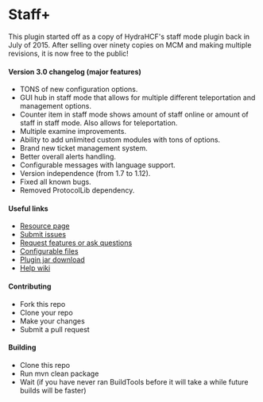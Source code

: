 # Staff+
This plugin started off as a copy of HydraHCF's staff mode plugin back in July of 2015. After selling over ninety copies on MCM and making multiple revisions, it is now free to the public! 

#### Version 3.0 changelog (major features)
* TONS of new configuration options.
* GUI hub in staff mode that allows for multiple different teleportation and management options.
* Counter item in staff mode shows amount of staff online or amount of staff in staff mode. Also allows for teleportation.
* Multiple examine improvements.
* Ability to add unlimited custom modules with tons of options.
* Brand new ticket management system.
* Better overall alerts handling.
* Configurable messages with language support.
* Version independence (from 1.7 to 1.12).
* Fixed all known bugs.
* Removed ProtocolLib dependency.

#### Useful links
* [Resource page](https://www.spigotmc.org/resources/staff-the-ultimate-moderation-plugin-1-7-1-13.41500/)
* [Submit issues](https://github.com/Qballl/StaffPlus/issues)
* [Request features or ask questions](https://discord.gg/N6VqtYC)
* [Configurable files](https://github.com/Shortninja66/StaffPlus/wiki/Configurable-files)
* [Plugin jar download](https://www.spigotmc.org/resources/staff-the-ultimate-moderation-plugin-1-7-1-13.41500/history)
* [Help wiki](https://github.com/Shortninja66/StaffPlus/wiki)

#### Contributing
* Fork this repo
* Clone your repo
* Make your changes
* Submit a pull request

#### Building
* Clone this repo
* Run mvn clean package
* Wait (if you have never ran BuildTools before it will take a while future builds will be faster)